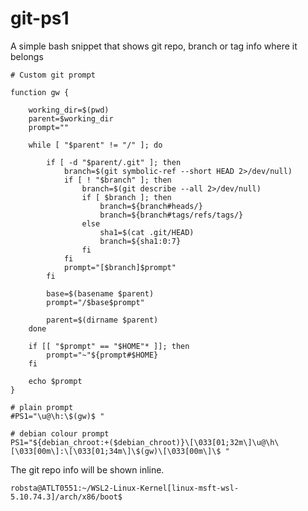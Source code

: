 # git-ps1
A simple bash snippet that shows git repo, branch or tag info where it belongs

```
# Custom git prompt

function gw {

    working_dir=$(pwd)
    parent=$working_dir
    prompt=""

    while [ "$parent" != "/" ]; do

        if [ -d "$parent/.git" ]; then
            branch=$(git symbolic-ref --short HEAD 2>/dev/null)
            if [ ! "$branch" ]; then
                branch=$(git describe --all 2>/dev/null)
                if [ $branch ]; then
                    branch=${branch#heads/}
                    branch=${branch#tags/refs/tags/}
                else
                    sha1=$(cat .git/HEAD)
                    branch=${sha1:0:7}
                fi
            fi
            prompt="[$branch]$prompt"
        fi

        base=$(basename $parent)
        prompt="/$base$prompt"

        parent=$(dirname $parent)
    done

    if [[ "$prompt" == "$HOME"* ]]; then
        prompt="~"${prompt#$HOME}
    fi

    echo $prompt
}

# plain prompt
#PS1="\u@\h:\$(gw)$ "

# debian colour prompt
PS1="${debian_chroot:+($debian_chroot)}\[\033[01;32m\]\u@\h\[\033[00m\]:\[\033[01;34m\]\$(gw)\[\033[00m\]\$ "
```

The git repo info will be shown inline.

`robsta@ATLT0551:~/WSL2-Linux-Kernel[linux-msft-wsl-5.10.74.3]/arch/x86/boot$`

